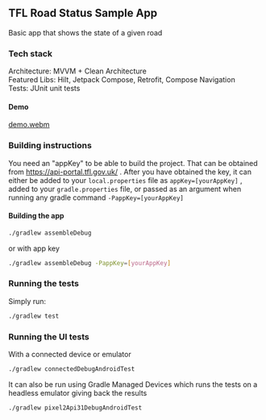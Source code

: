## TFL Road Status Sample App

Basic app that shows the state of a given road

### Tech stack
Architecture: MVVM + Clean Architecture\
Featured Libs: Hilt, Jetpack Compose, Retrofit, Compose Navigation\
Tests: JUnit unit tests

#### Demo
[demo.webm](https://github.com/kikermo/TFL-Road-Status/assets/5659713/f59f8a86-6559-488d-9c11-49c32519ef5d)


### Building instructions

You need an "appKey" to be able to build the project. That can be obtained from https://api-portal.tfl.gov.uk/ .
After you have obtained the key, it can either be added to your `local.properties` file as `appKey=[yourAppKey]`
, added to your `gradle.properties` file, or passed as an argument when running any gradle command `-PappKey=[yourAppKey]`

#### Building the app

```bash
./gradlew assembleDebug
```

or with app key

```bash
./gradlew assembleDebug -PappKey=[yourAppKey]
```


### Running the tests

Simply run:

```bash
./gradlew test
```


### Running the UI tests

With a connected device or emulator
```bash
./gradlew connectedDebugAndroidTest 
```

It can also be run using Gradle Managed Devices which runs the tests on a headless emulator giving back the results

```bash
./gradlew pixel2Api31DebugAndroidTest 
```

